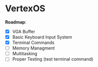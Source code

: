 # VertexOS
**Roadmap**:
- [x] VGA Buffer
- [x] Basic Keyboard Input System
- [x] Terminal Commands 
- [ ] Memory Managment
- [ ] Multitasking
- [ ] Proper Testing (test terminal command)
